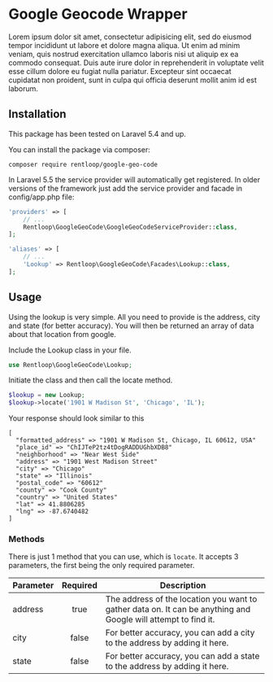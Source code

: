 # Google Geocode Wrapper
Lorem ipsum dolor sit amet, consectetur adipisicing elit, sed do eiusmod tempor incididunt ut labore et dolore magna aliqua. Ut enim ad minim veniam, quis nostrud exercitation ullamco laboris nisi ut aliquip ex ea commodo consequat. Duis aute irure dolor in reprehenderit in voluptate velit esse cillum dolore eu fugiat nulla pariatur. Excepteur sint occaecat cupidatat non proident, sunt in culpa qui officia deserunt mollit anim id est laborum.

## Installation
This package has been tested on Laravel 5.4 and up.

You can install the package via composer:

```
composer require rentloop/google-geo-code
```

In Laravel 5.5 the service provider will automatically get registered. In older versions of the framework just add the service provider and facade in config/app.php file:

```php
'providers' => [
    // ...
    Rentloop\GoogleGeoCode\GoogleGeoCodeServiceProvider::class,
];

'aliases' => [
    // ...
    'Lookup' => Rentloop\GoogleGeoCode\Facades\Lookup::class,
];
```

## Usage
Using the lookup is very simple. All you need to provide is the address, city and state (for better accuracy). You will then be returned an array of data about that location from google.

Include the Lookup class in your file.
```php
use Rentloop\GoogleGeoCode\Lookup;
```

Initiate the class and then call the locate method.
```php
$lookup = new Lookup;
$lookup->locate('1901 W Madison St', 'Chicago', 'IL');
```

Your response should look similar to this
```
[
  "formatted_address" => "1901 W Madison St, Chicago, IL 60612, USA"
  "place_id" => "ChIJTeP2tz4tDogRADDUGhbXDB8"
  "neighborhood" => "Near West Side"
  "address" => "1901 West Madison Street"
  "city" => "Chicago"
  "state" => "Illinois"
  "postal_code" => "60612"
  "county" => "Cook County"
  "country" => "United States"
  "lat" => 41.8806285
  "lng" => -87.6740482
]
```

### Methods
There is just 1 method that you can use, which is `locate`. It accepts 3 parameters, the first being the only required parameter.

| Parameter | Required | Description |
| --------- |:--------:| ----------- |
| address   | true     | The address of the location you want to gather data on. It can be anything and Google will attempt to find it. |
| city      | false    | For better accuracy, you can add a city to the address by adding it here. |
| state     | false    | For better accuracy, you can add a state to the address by adding it here. |
